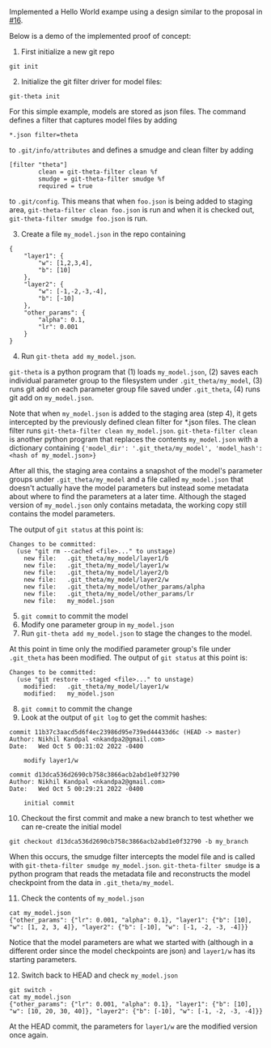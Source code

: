Implemented a Hello World exampe using a design similar to the proposal in [#16](https://github.com/r-three/checkpoint-vcs/issues/16).  

Below is a demo of the implemented proof of concept:

1. First initialize a new git repo
```
git init
```

2. Initialize the git filter driver for model files:
```
git-theta init
```
For this simple example, models are stored as json files. The command defines a filter that captures model files by adding
```
*.json filter=theta
```
to `.git/info/attributes` and defines a smudge and clean filter by adding
```
[filter "theta"]
        clean = git-theta-filter clean %f
        smudge = git-theta-filter smudge %f
        required = true
```
to `.git/config`. This means that when `foo.json` is being added to staging area, `git-theta-filter clean foo.json` is run and when it is checked out, `git-theta-filter smudge foo.json` is run.

3. Create a file `my_model.json` in the repo containing
```
{
    "layer1": {
        "w": [1,2,3,4],
        "b": [10]
    },
    "layer2": {
        "w": [-1,-2,-3,-4],
        "b": [-10]
    },
    "other_params": {
        "alpha": 0.1,
        "lr": 0.001
    }
}
```

4. Run `git-theta add my_model.json`. 

`git-theta` is a python program that (1) loads `my_model.json`, (2) saves each individual parameter group to the filesystem under `.git_theta/my_model`, (3) runs git add on each parameter group file saved under `.git_theta`, (4) runs git add on `my_model.json`.

Note that when `my_model.json` is added to the staging area (step 4), it gets intercepted by the previously defined clean filter for *.json files. The clean filter runs `git-theta-filter clean my_model.json`. `git-theta-filter clean` is another python program that replaces the contents `my_model.json` with a dictionary containing `{'model_dir': '.git_theta/my_model', 'model_hash': <hash of my_model.json>}`

After all this, the staging area contains a snapshot of the model's parameter groups under `.git_theta/my_model` and a file called `my_model.json` that doesn't actually have the model parameters but instead some metadata about where to find the parameters at a later time. Although the staged version of `my_model.json` only contains metadata, the working copy still contains the model parameters.

The output of `git status` at this point is:

```
Changes to be committed:
  (use "git rm --cached <file>..." to unstage)
	new file:   .git_theta/my_model/layer1/b
	new file:   .git_theta/my_model/layer1/w
	new file:   .git_theta/my_model/layer2/b
	new file:   .git_theta/my_model/layer2/w
	new file:   .git_theta/my_model/other_params/alpha
	new file:   .git_theta/my_model/other_params/lr
	new file:   my_model.json
```

5. `git commit` to commit the model
6. Modify one parameter group in `my_model.json` 
7. Run `git-theta add my_model.json` to stage the changes to the model.

At this point in time only the modified parameter group's file under `.git_theta` has been modified. The output of `git status` at this point is:

```
Changes to be committed:
  (use "git restore --staged <file>..." to unstage)
	modified:   .git_theta/my_model/layer1/w
	modified:   my_model.json
```

8. `git commit` to commit the change
9. Look at the output of `git log` to get the commit hashes:

```
commit 11b37c3aacd5d6f4ec23986d95e739ed44433d6c (HEAD -> master)
Author: Nikhil Kandpal <nkandpa2@gmail.com>
Date:   Wed Oct 5 00:31:02 2022 -0400

    modify layer1/w

commit d13dca536d2690cb758c3866acb2abd1e0f32790
Author: Nikhil Kandpal <nkandpa2@gmail.com>
Date:   Wed Oct 5 00:29:21 2022 -0400

    initial commit
```

10. Checkout the first commit and make a new branch to test whether we can re-create the initial model

`git checkout d13dca536d2690cb758c3866acb2abd1e0f32790 -b my_branch`

When this occurs, the smudge filter intercepts the model file and is called with `git-theta-filter smudge my_model.json`. `git-theta-filter smudge` is a python program that reads the metadata file and reconstructs the model checkpoint from the data in `.git_theta/my_model`. 

11. Check the contents of `my_model.json`

```
cat my_model.json
{"other_params": {"lr": 0.001, "alpha": 0.1}, "layer1": {"b": [10], "w": [1, 2, 3, 4]}, "layer2": {"b": [-10], "w": [-1, -2, -3, -4]}}
```

Notice that the model parameters are what we started with (although in a different order since the model checkpoints are json) and `layer1/w` has its starting parameters.

12. Switch back to HEAD and check `my_model.json`

```
git switch -
cat my_model.json
{"other_params": {"lr": 0.001, "alpha": 0.1}, "layer1": {"b": [10], "w": [10, 20, 30, 40]}, "layer2": {"b": [-10], "w": [-1, -2, -3, -4]}}
```

At the HEAD commit, the parameters for `layer1/w` are the modified version once again.

